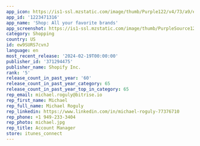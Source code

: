 ```yaml
---
app_icon: https://is1-ssl.mzstatic.com/image/thumb/Purple122/v4/73/a9/ea/73a9ea05-5aa7-7a91-2ff5-25e5c164dc04/AppIcon-0-0-1x_U007emarketing-0-10-0-85-220.png/1024x1024bb.png
app_id: '1223471316'
app_name: 'Shop: All your favorite brands'
app_screenshot: https://is1-ssl.mzstatic.com/image/thumb/PurpleSource126/v4/fe/a7/b1/fea7b149-a5cb-d42f-8915-ca2dc4cd5d7e/96818576-c4c8-47f8-8dd1-62d9c9dcaf3d_6.5_Display_01_cash.jpg/1242x2688bb.png
category: Shopping
country: US
id: ew9SURS7cvnJ
language: en
most_recent_release: '2024-02-19T00:00:00'
publisher_id: '371294475'
publisher_name: Shopify Inc.
rank: '5'
release_count_in_past_year: '60'
release_count_in_past_year_category: 65
release_count_in_past_year_top_in_category: 65
rep_email: michael.roguly@bitrise.io
rep_first_name: Michael
rep_full_name: Michael Roguly
rep_linkedin: https://www.linkedin.com/in/michael-roguly-77376710
rep_phone: +1 949-233-3404
rep_photo: michael.jpg
rep_title: Account Manager
store: itunes_connect
---
```

